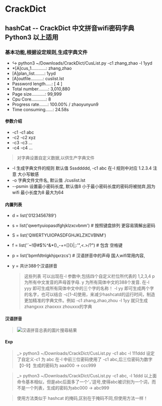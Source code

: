 # CrackDict
## hashCat -- CrackDict 中文拼音wifi密码字典 Python3 以上适用
### 基本功能,根据设定规则,生成字典文件

* ↪ python3 ~/Downloads/CrackDict/CusList.py  -c1 zhang,zhao -l 1yyd
* *[A]cus_1............: zhang,zhao
* [A]plan_list........: 1yyd
* [A]outfile..........: cuslist.lst
* Password length.....: [ 4 ]
* Total number........: 3,010,880
* Page size...........: 99,999
* Cpu Core............: 8
* Progress rate.......: 100.00% / zhaoyunyun9
* Time consuming......: 24.58s

#### 参数介绍
* -c1 -c1 abc
* -c2 -c2 xyz
* -c3 -c3 ...
* -c4 -c4 ...
> 对字典设置自定义数据,以供生产字典文件
* -l 生成字典文件的规则 默认值 Sssddddd, -c1 abc 在-l 规则中对应 1.2.3.4 注意 大小写敏感
* -o 字典文件文件名, 默认值 ./cuslist.lst
* --psmin 设置最小密码长度, 默认值8 小于最小密码长度的密码将被抛弃,因为 wifi 最小长度为8 最大为64

#### 内置列表
* d = list('0123456789')
* s = list('qwertyuiopasdfghjklzxcvbnm') # 按照键盘排列 更容易猜解出密码
* S = list('QWERTYUIOPASDFGHJKLZXCVBNM')
* f = list('`~!@#$%^&*()_-+=[]{}\|;:'",<.>/?") # 包含 空格键
* p = list('bpmfdtnlgkhjqxrzcs') # 汉语拼音中的声母 国人wifi常用内容,
* y = 共计388个汉语拼音
  
  > 这些列表 可以出现在-l 参数中,包括四个自定义栏位所代表的 1,2,3,4
  p 为所有中文发音的声母首字母.
  y 为所有简体中文的388个发音.
  在-l yyy 即可生成所有简体中文中的三个字的名称！ -l yy 即可生成两个字的名字，也可以结合 -c[1-4]使用，来减少hashcatd的运行时间，制造更加精准的字典文件。例如 -c1 zhang,zhao,zhou -l 1yy 就只生成 zhangxxx zhaoxxx zhouxxx的字典
  
 #### 汉语拼音
 > ![汉语拼音总表的圖片搜尋結果](https://github.com/JogFeelingVI/CrackDict/blob/master/view.jpeg)

#### Exp
> _> python3 ~/Downloads/CrackDict/CusList.py  -c1 abc -l 111ddd
设定了自定义-c1 为 abc 在-l 中前三位密码使用了 -c1 abc,后三位密码为数字【0-9】生成的密码为 aaa000 -> ccc999

> _> python3 ~/Downloads/CrackDict/CusList.py  -c1 abc, -l 1ddd
以上面命令基本相似，但是abc后面多了一个‘，’逗号,使得abc被识别为一个词，而不是一个列表，生成的密码为abc000 -> abc999

> 使用方法类似于 hashcat 的掩码,区别在于掩码不同,但使用方法一样！
